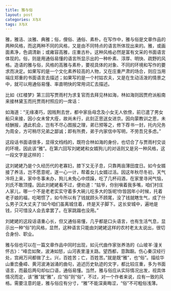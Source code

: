 ```yaml
---
title: 雅与俗
layout: post
categories: X与X
tags: X与X
---
```


雅，雅洁、淡雅、典雅；俗，俚俗、通俗、素朴。在写作中，雅与俗是文章作品的两种风格，而这两种不同的风格，又是由不同特点的语言所体现出来的。雅，或画面素净，色调清新；或雍容高雅，庄重古朴。这种风格必然是富有文采的书面语言体现的。俗，则是用通俗易懂的语言所显示出的一种朴素、淳厚、明快、疏野的风格。造语的雅与俗，风格的高雅与素朴，要视具体的对象、不同的环境和写作的要求而决定。如果写的是一个文化素养较高的人物，又在庄重严肃的场合，则应当用端庄郑重的书面语言去描述；如果写的是一个村姑农夫，又是在生动活泼的情景之中，就可以用通俗易懂、率直明快的常用词汇去描述。

比如《红楼梦》第三回写贾雨村为求复官而去拜见林如海，林如海则因贾府派船南来接林黛玉而托贾雨村照应的一席话：

如海道：“无缘凑巧，因贱荆去世，都中家岳母念及小女无人依傍，前已遣了男女船只来接，因小女未曾大痊，故尚未行，此刻正思送女进京。因向蒙教训之恩，未经酬报，遇此机会，岂有不尽心图报之理，弟已预等之，修下荐书一封，托内兄务为周全，方可稍尽兄弟之鄙诚；即有所费，弟于内家信中写明，不劳吾兄多虑。”

这段话书面语很多，显得文绉绉的，既符合林如海的身份，也切合了与贾雨村交谈的环境，因此该“雅”。在第六回写刘姥姥和女婿狗儿的对话则又是另一种风格，这一段文字是这样的：

这刘姥姥乃是个久经历代的老寡妇，膝下又无子息，只靠两亩薄田度日。如今女婿接了养活，岂不愿意呢，遂一心一计，帮着女儿女婿过活。因这年秋尽冬初，天气冷将上来，家中冬事未办，狗儿未免心中烦躁，吃了几杯闷酒，在家里寻闲气恼，刘氏不敢顶撞。因此刘姥姥看不过，便劝道：“姑爷，你别嗔着我多嘴，咱们村庄人家儿，哪一个不是老老实实守着多大碗儿吃多大的饭呢!你皆因年小时候，托着老子娘的福，吃喝惯了，如今所以有了钱就顾头不顾尾，没了钱就瞎生气，成了什么男子汉大丈夫了!如今咱们虽离城住着，终是天子脚下。这长安城中，遍地是钱，只可惜没人会去拿罢了。在家跳蹋也没用。”

刘姥姥的这段话语重心长，但又通俗易懂，几乎都是口头语言，也有生活气息，显示出一种“俗”的风格，显然，这种语言只能由刘姥姥这样的农村老太太说出，很切合身份、职业。

雅与俗也可以在一篇文章作品中同时出现，如元代曲作家张养浩的《山坡羊·潼关怀古》：“峰峦如聚，波涛如怒，山河表里潼关路。望西都，意踟蹰。伤心秦汉经行处，宫阙万间都做了土。兴，百姓苦；亡，百姓苦。”就是既“雅”，也“俗”。描绘华山重峦叠嶂、黄河波涛汹涌的曲句，追述历史轨迹的文字，都比较庄重，多为书面语言，而最后两句却似口语，通俗易懂。当然，雅与俗应从实际情况出发，视具体情况而定，该“雅”就“雅”，应“俗”则“俗”，不过，对一个作者来说，应有一致的风格。需要注意的是，雅与俗应有分寸，“雅”不能深奥晦涩，“俗”不可粗俗浅薄。 